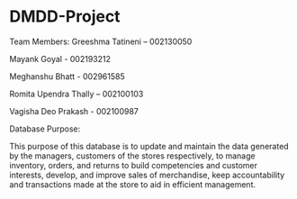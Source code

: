 # DMDD-Project

Team Members:
Greeshma Tatineni – 002130050

Mayank Goyal - 002193212

Meghanshu Bhatt - 002961585

Romita Upendra Thally – 002100103

Vagisha Deo Prakash - 002100987


Database Purpose:

This purpose of this database is to update and maintain the data generated by the managers, customers of the stores respectively, to manage inventory, orders, and returns to build competencies and customer interests, develop, and improve sales of merchandise, keep accountability and transactions made at the store to aid in efficient management.



